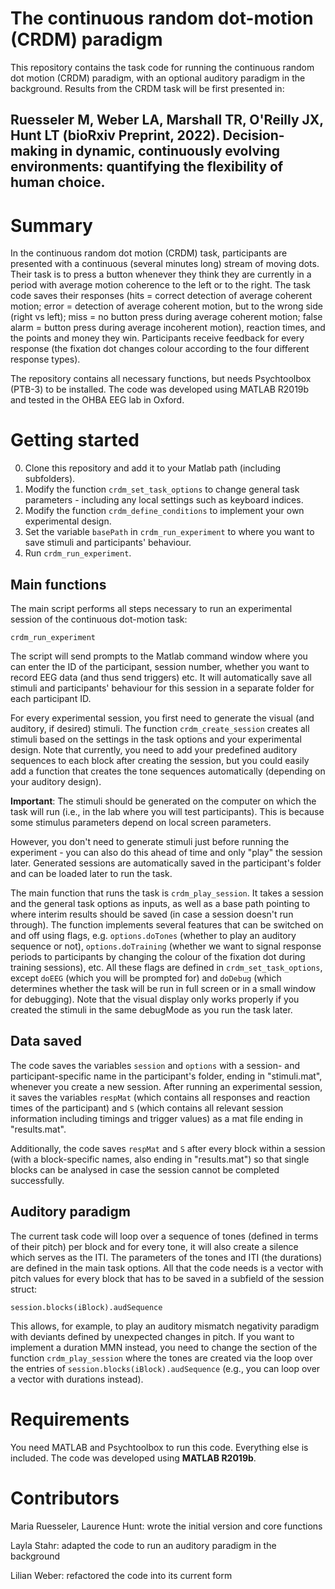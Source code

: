 The continuous random dot-motion (CRDM) paradigm
================================================

This repository contains the task code for running the continuous random dot motion (CRDM) 
paradigm, with an optional auditory paradigm in the background. Results from the CRDM task 
will be first presented in: 

Ruesseler M, Weber LA, Marshall TR, O'Reilly JX, Hunt LT (bioRxiv Preprint, 2022). 
Decision-making in dynamic, continuously evolving environments: quantifying the flexibility 
of human choice. 
---------------------------------------------------------------------------------------

# Summary
In the continuous random dot motion (CRDM) task, participants are presented with a 
continuous (several minutes long) stream of moving dots. Their task is to press a button
whenever they think they are currently in a period with average motion coherence to the
left or to the right. The task code saves their responses (hits = correct detection of
average coherent motion; error = detection of average coherent motion, but to the wrong
side (right vs left); miss = no button press during average coherent motion; false alarm
= button press during average incoherent motion), reaction times, and the points and money
they win. Participants receive feedback for every response (the fixation dot changes colour
according to the four different response types).

The repository contains all necessary functions, but needs Psychtoolbox (PTB-3) to be installed.
The code was developed using MATLAB R2019b and tested in the OHBA EEG lab in Oxford.

# Getting started
0. Clone this repository and add it to your Matlab path (including subfolders).
1. Modify the function `crdm_set_task_options` to change general task parameters - including any 
local settings such as keyboard indices.
2. Modify the function `crdm_define_conditions` to implement your own experimental design.
3. Set the variable `basePath` in `crdm_run_experiment` to where you want to save stimuli and 
participants' behaviour.
4. Run `crdm_run_experiment`.

## Main functions
The main script performs all steps necessary to run an experimental session of the continuous 
dot-motion task:
```
crdm_run_experiment
```
The script will send prompts to the Matlab command window where you can enter the ID of the 
participant, session number, whether you want to record EEG data (and thus send triggers)
etc. It will automatically save all stimuli and participants' behaviour for this session in
a separate folder for each participant ID.

For every experimental session, you first need to generate the visual (and auditory, if desired) stimuli.
The function `crdm_create_session` creates all stimuli based on the settings in the task options and your
experimental design. Note that currently, you need to add your predefined auditory sequences to each
block after creating the session, but you could easily add a function that creates the tone sequences
automatically (depending on your auditory design).

**Important**: The stimuli should be generated on the computer on which the task will run (i.e., in the
lab where you will test participants). This is because some stimulus parameters depend on local screen
parameters. 

However, you don't need to generate stimuli just before running the experiment - you can also do this 
ahead of time and only "play" the session later. Generated sessions are automatically saved in the 
participant's folder and can be loaded later to run the task.

The main function that runs the task is `crdm_play_session`. It takes a session and the general task
options as inputs, as well as a base path pointing to where interim results should be saved (in case
a session doesn't run through). The function implements several features that can be switched on and
off using flags, e.g. `options.doTones` (whether to play an auditory sequence or not), `options.doTraining`
(whether we want to signal response periods to participants by changing the colour of the fixation dot
during training sessions), etc. All these flags are defined in `crdm_set_task_options`, except
`doEEG` (which you will be prompted for) and `doDebug` (which determines whether the task will be run
in full screen or in a small window for debugging). Note that the visual display only works properly
if you created the stimuli in the same debugMode as you run the task later. 

## Data saved
The code saves the variables `session` and `options` with a session- and participant-specific name in
the participant's folder, ending in "stimuli.mat", whenever you create a new session. After running an 
experimental session, it saves the variables `respMat` (which contains all responses and reaction times
of the participant) and `S` (which contains all relevant session information including timings and 
trigger values) as a mat file ending in "results.mat". 

Additionally, the code saves `respMat` and `S` after every block within a session (with a block-specific
names, also ending in "results.mat") so that single blocks can be analysed in case the session cannot be 
completed successfully.

## Auditory paradigm
The current task code will loop over a sequence of tones (defined in terms of their pitch) per block
and for every tone, it will also create a silence which serves as the ITI. The parameters of the tones
and ITI (the durations) are defined in the main task options. All that the code needs is a vector with
pitch values for every block that has to be saved in a subfield of the session struct:
```
session.blocks(iBlock).audSequence
```
This allows, for example, to play an auditory mismatch negativity paradigm with deviants defined by 
unexpected changes in pitch. If you want to implement a duration MMN instead, you need to change the
section of the function `crdm_play_session` where the tones are created via the loop over the entries
of `session.blocks(iBlock).audSequence` (e.g., you can loop over a vector with durations instead).

# Requirements
You need MATLAB and Psychtoolbox to run this code. Everything else is included. The code was developed 
using **MATLAB R2019b**.

# Contributors
Maria Ruesseler, Laurence Hunt: wrote the initial version and core functions

Layla Stahr: adapted the code to run an auditory paradigm in the background

Lilian Weber: refactored the code into its current form



